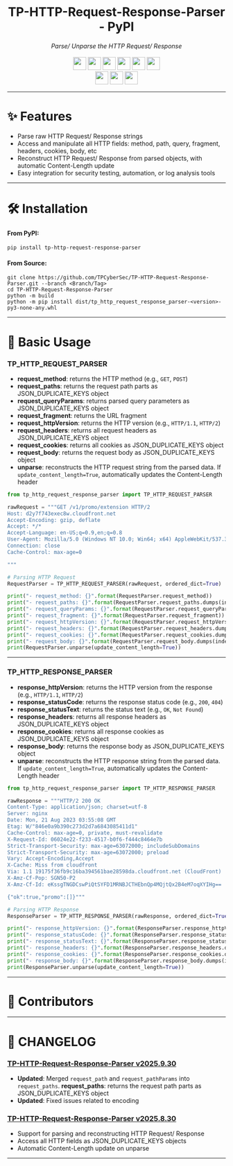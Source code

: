 <div align="center">
	<h1>TP-HTTP-Request-Response-Parser - PyPI</h1>
	<i>Parse/ Unparse the HTTP Request/ Response</i>
	<br><br>
	<a href="https://github.com/TPCyberSec/TP-HTTP-Request-Response-Parser/releases/"><img src="https://img.shields.io/github/release/TPCyberSec/TP-HTTP-Request-Response-Parser" height=30></a>
	<a href="#"><img src="https://img.shields.io/github/downloads/TPCyberSec/TP-HTTP-Request-Response-Parser/total" height=30></a>
	<a href="#"><img src="https://img.shields.io/github/stars/TPCyberSec/TP-HTTP-Request-Response-Parser" height=30></a>
	<a href="#"><img src="https://img.shields.io/github/forks/TPCyberSec/TP-HTTP-Request-Response-Parser" height=30></a>
	<a href="https://github.com/TPCyberSec/TP-HTTP-Request-Response-Parser/issues?q=is%3Aopen+is%3Aissue"><img src="https://img.shields.io/github/issues/TPCyberSec/TP-HTTP-Request-Response-Parser" height=30></a>
	<a href="https://github.com/TPCyberSec/TP-HTTP-Request-Response-Parser/issues?q=is%3Aissue+is%3Aclosed"><img src="https://img.shields.io/github/issues-closed/TPCyberSec/TP-HTTP-Request-Response-Parser" height=30></a>
	<br>
	<a href="#"><img src="https://img.shields.io/pypi/v/TP-HTTP-Request-Response-Parser" height=30></a>
	<a href="#"><img src="https://img.shields.io/pypi/pyversions/TP-HTTP-Request-Response-Parser" height=30></a>
	<a href="#"><img src="https://img.shields.io/pypi/dm/TP-HTTP-Request-Response-Parser" height=30></a>
</div>

---
# ✨ Features
- Parse raw HTTP Request/ Response strings
- Access and manipulate all HTTP fields: method, path, query, fragment, headers, cookies, body, etc
- Reconstruct HTTP Request/ Response from parsed objects, with automatic Content-Length update
- Easy integration for security testing, automation, or log analysis tools

---
# 🛠️ Installation
#### From PyPI:
```console
pip install tp-http-request-response-parser
```
#### From Source:
```console
git clone https://github.com/TPCyberSec/TP-HTTP-Request-Response-Parser.git --branch <Branch/Tag>
cd TP-HTTP-Request-Response-Parser
python -m build
python -m pip install dist/tp_http_request_response_parser-<version>-py3-none-any.whl
```

---
# 📘 Basic Usage
### TP_HTTP_REQUEST_PARSER
- **request_method**: returns the HTTP method (e.g., `GET`, `POST`)
- **request_paths**: returns the request path parts as JSON_DUPLICATE_KEYS object
- **request_queryParams**: returns parsed query parameters as JSON_DUPLICATE_KEYS object
- **request_fragment**: returns the URL fragment
- **request_httpVersion**: returns the HTTP version (e.g., `HTTP/1.1`, `HTTP/2`)
- **request_headers**: returns all request headers as JSON_DUPLICATE_KEYS object
- **request_cookies**: returns all cookies as JSON_DUPLICATE_KEYS object
- **request_body**: returns the request body as JSON_DUPLICATE_KEYS object
- **unparse**: reconstructs the HTTP request string from the parsed data. If `update_content_length=True`, automatically updates the Content-Length header

```python
from tp_http_request_response_parser import TP_HTTP_REQUEST_PARSER

rawRequest = """GET /v1/promo/extension HTTP/2
Host: d2y7f743exec8w.cloudfront.net
Accept-Encoding: gzip, deflate
Accept: */*
Accept-Language: en-US;q=0.9,en;q=0.8
User-Agent: Mozilla/5.0 (Windows NT 10.0; Win64; x64) AppleWebKit/537.36 (KHTML, like Gecko) Chrome/116.0.5845.97 Safari/537.36
Connection: close
Cache-Control: max-age=0

"""

# Parsing HTTP Request
RequestParser = TP_HTTP_REQUEST_PARSER(rawRequest, ordered_dict=True)

print("- request_method: {}".format(RequestParser.request_method))
print("- request_paths: {}".format(RequestParser.request_paths.dumps(indent=4)))
print("- request_queryParams: {}".format(RequestParser.request_queryParams.dumps(indent=4)))
print("- request_fragment: {}".format(RequestParser.request_fragment))
print("- request_httpVersion: {}".format(RequestParser.request_httpVersion))
print("- request_headers: {}".format(RequestParser.request_headers.dumps(indent=4)))
print("- request_cookies: {}".format(RequestParser.request_cookies.dumps(indent=4)))
print("- request_body: {}".format(RequestParser.request_body.dumps(indent=4)))
print(RequestParser.unparse(update_content_length=True))
```

---
### TP_HTTP_RESPONSE_PARSER
- **response_httpVersion**: returns the HTTP version from the response (e.g., `HTTP/1.1`, `HTTP/2`)
- **response_statusCode**: returns the response status code (e.g., `200`, `404`)
- **response_statusText**: returns the status text (e.g., `OK`, `Not Found`)
- **response_headers**: returns all response headers as JSON_DUPLICATE_KEYS object
- **response_cookies**: returns all response cookies as JSON_DUPLICATE_KEYS object
- **response_body**: returns the response body as JSON_DUPLICATE_KEYS object
- **unparse**: reconstructs the HTTP response string from the parsed data. If `update_content_length=True`, automatically updates the Content-Length header

```python
from tp_http_request_response_parser import TP_HTTP_RESPONSE_PARSER

rawResponse = """HTTP/2 200 OK
Content-Type: application/json; charset=utf-8
Server: nginx
Date: Mon, 21 Aug 2023 03:55:08 GMT
Etag: W/"846e0a9b390c273d2d7a6843085411d1"
Cache-Control: max-age=0, private, must-revalidate
X-Request-Id: 06024e22-f233-4517-b0f6-f444c8464e7b
Strict-Transport-Security: max-age=63072000; includeSubDomains
Strict-Transport-Security: max-age=63072000; preload
Vary: Accept-Encoding,Accept
X-Cache: Miss from cloudfront
Via: 1.1 19175f36fb9c16ba394561bae28598da.cloudfront.net (CloudFront)
X-Amz-Cf-Pop: SGN50-P2
X-Amz-Cf-Id: eKssgTNGDCswPiQtSYFD1MRNBJCTHEbnQp4MQjtQx2B4eM7oqXYIHg==

{"ok":true,"promo":[]}"""

# Parsing HTTP Response
ResponseParser = TP_HTTP_RESPONSE_PARSER(rawResponse, ordered_dict=True)

print("- response_httpVersion: {}".format(ResponseParser.response_httpVersion))
print("- response_statusCode: {}".format(ResponseParser.response_statusCode))
print("- response_statusText: {}".format(ResponseParser.response_statusText))
print("- response_headers: {}".format(ResponseParser.response_headers.dumps(indent=4)))
print("- response_cookies: {}".format(ResponseParser.response_cookies.dumps(indent=4)))
print("- response_body: {}".format(ResponseParser.response_body.dumps(indent=4)))
print(ResponseParser.unparse(update_content_length=True))
```

---
# 👥 Contributors

---
# 📝 CHANGELOG
### [TP-HTTP-Request-Response-Parser v2025.9.30](https://github.com/TPCyberSec/TP-HTTP-Request-Response-Parser/tree/2025.9.30)
- **Updated**: Merged `request_path` and `request_pathParams` into `request_paths`. **request_paths**: returns the request path parts as JSON_DUPLICATE_KEYS object
- **Updated**: Fixed issues related to encoding

### [TP-HTTP-Request-Response-Parser v2025.8.30](https://github.com/TPCyberSec/TP-HTTP-Request-Response-Parser/tree/2025.8.30)
- Support for parsing and reconstructing HTTP Request/ Response
- Access all HTTP fields as JSON_DUPLICATE_KEYS objects
- Automatic Content-Length update on unparse

---